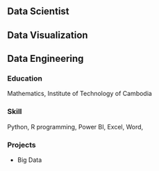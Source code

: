 ## Data Scientist
## Data Visualization
## Data Engineering

### Education
Mathematics, Institute of Technology of Cambodia

### Skill
Python, R programming, Power BI, Excel, Word, 

### Projects 
- Big Data
